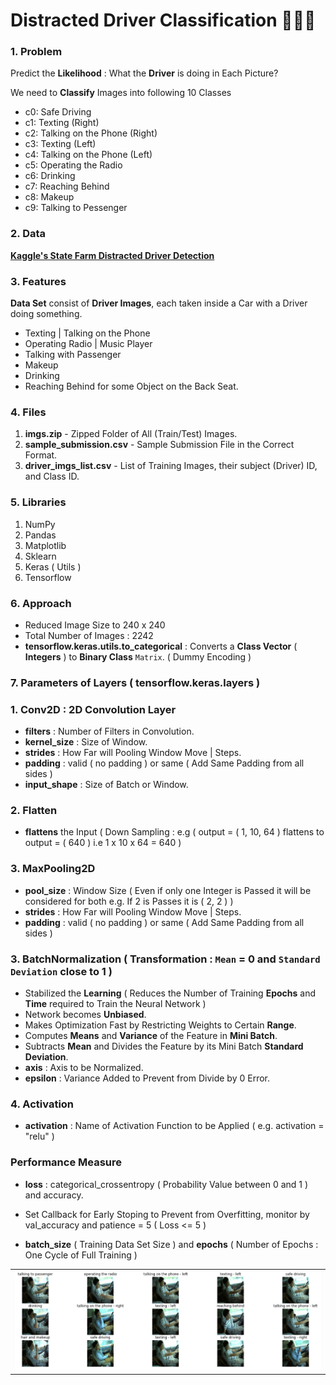 # Distracted Driver Classification 🚗🚙🚌

### 1. Problem

Predict the **Likelihood** : What the **Driver** is doing in Each Picture?

We need to **Classify** Images into following 10 Classes 

- c0: Safe Driving
- c1: Texting (Right) 
- c2: Talking on the Phone (Right)
- c3: Texting (Left)
- c4: Talking on the Phone (Left)
- c5: Operating the Radio
- c6: Drinking
- c7: Reaching Behind
- c8: Makeup
- c9: Talking to Pessenger

### 2. Data

**[Kaggle's State Farm Distracted Driver Detection](https://www.kaggle.com/c/state-farm-distracted-driver-detection/data)**

### 3. Features

**Data Set** consist of **Driver Images**, each taken inside a Car with a Driver doing something.
- Texting | Talking on the Phone
- Operating Radio | Music Player
- Talking with Passenger
- Makeup
- Drinking 
- Reaching Behind for some Object on the Back Seat.

### 4. Files 
1. **imgs.zip** - Zipped Folder of All (Train/Test) Images.
2. **sample_submission.csv** - Sample Submission File in the Correct Format.
3. **driver_imgs_list.csv** - List of Training Images, their subject (Driver) ID, and Class ID.

### 5. Libraries
1. NumPy
2. Pandas
3. Matplotlib
4. Sklearn
5. Keras ( Utils )
6. Tensorflow

### 6. Approach
- Reduced Image Size to 240 x 240
- Total Number of Images : 2242
- **tensorflow.keras.utils.to_categorical** : Converts a **Class Vector** ( **Integers** ) to **Binary Class** `Matrix`. ( Dummy Encoding )

### 7. Parameters of Layers ( **tensorflow.keras.layers**  )

### 1. **Conv2D** : 2D Convolution Layer    
- **filters** : Number of Filters in Convolution.
- **kernel_size** : Size of Window. 
- **strides** : How Far will Pooling Window Move | Steps.
- **padding** : valid ( no padding ) or same ( Add Same Padding from all sides )
- **input_shape** : Size of Batch or Window.

### 2. **Flatten**
- **flattens** the Input ( Down Sampling :  e.g ( output = ( 1, 10, 64 ) flattens to output = ( 640 ) i.e 1 x 10 x 64 = 640 )

### 3. **MaxPooling2D**
- **pool_size** : Window Size ( Even if only one Integer is Passed it will be considered for both e.g. If 2 is Passes it is ( 2, 2 ) )
- **strides** : How Far will Pooling Window Move | Steps.
- **padding** : valid ( no padding ) or same ( Add Same Padding from all sides )

### 3. **BatchNormalization** ( **Transformation** : `Mean` = 0 and `Standard Deviation` close to 1  )
- Stabilized the **Learning** ( Reduces the Number of Training **Epochs** and **Time** required to Train the Neural Network )
- Network becomes **Unbiased**.
- Makes Optimization Fast by Restricting Weights to Certain **Range**.
- Computes **Means** and **Variance** of the Feature in **Mini Batch**.
- Subtracts **Mean** and Divides the Feature by its Mini Batch **Standard Deviation**.
- **axis** : Axis to be Normalized. 
- **epsilon** : Variance Added to Prevent from Divide by 0 Error.

### 4. **Activation** 
- **activation** : Name of Activation Function to be Applied ( e.g. activation = "relu" ) 

### Performance Measure 
- **loss** : categorical_crossentropy ( Probability Value between 0 and 1 ) and accuracy.

- Set Callback for Early Stoping to Prevent from Overfitting, monitor by val_accuracy and patience = 5 ( Loss <= 5 )

- **batch_size** ( Training Data Set Size ) and **epochs** ( Number of Epochs : One Cycle of Full Training )

<table align=center>
  <tr><td><img src="Output.png"></td></tr>
</table>
